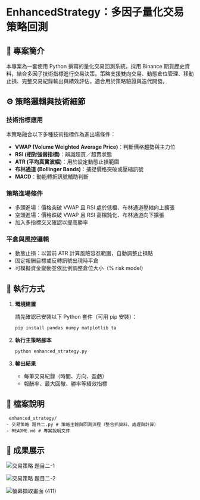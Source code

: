 # EnhancedStrategy：多因子量化交易策略回測

## 🧠 專案簡介

本專案為一套使用 Python 撰寫的量化交易回測系統，採用 Binance 期貨歷史資料，結合多因子技術指標進行交易決策。策略支援雙向交易、動態倉位管理、移動止損、完整交易紀錄輸出與績效評估，適合用於策略驗證與迭代開發。

## ⚙️ 策略邏輯與技術細節

### 技術指標應用
本策略融合以下多種技術指標作為進出場條件：

- **VWAP (Volume Weighted Average Price)**：判斷價格趨勢與主力位
- **RSI (相對強弱指標)**：辨識超買／超賣狀態
- **ATR (平均真實波幅)**：用於設定動態止損範圍
- **布林通道 (Bollinger Bands)**：捕捉價格突破或壓縮訊號
- **MACD**：動能轉折訊號輔助判斷

### 策略進場條件
- 多頭進場：價格突破 VWAP 且 RSI 處於低檔、布林通道壓縮向上擴張
- 空頭進場：價格跌破 VWAP 且 RSI 高檔鈍化、布林通道向下擴張
- 加入多指標交叉確認以提高勝率

### 平倉與風控邏輯
- 動態止損：以當前 ATR 計算風險容忍範圍，自動調整止損點
- 固定報酬目標或反轉訊號出現時平倉
- 可模擬資金變動並依比例調整倉位大小（% risk model）

## 🧪 執行方式

1. **環境建置**

   請先確認已安裝以下 Python 套件（可用 pip 安裝）：

   ```bash
   pip install pandas numpy matplotlib ta


2. **執行主策略腳本**
    ```bash
    python enhanced_strategy.py
    ```

3. **輸出結果**
    - 每筆交易紀錄（時間、方向、盈虧）
    - 報酬率、最大回撤、勝率等績效指標

## 📄 檔案說明

     enhanced_strategy/
    - 交易策略 題目二.py # 策略主體與回測流程（整合抓資料、處理與計算）
    - README.md # 專案說明文件
    
## 📄 成果展示
![交易策略 題目二-1](https://github.com/user-attachments/assets/23cff0e4-4100-4258-a989-3d09c82a8c3d)

![交易策略 題目二-2](https://github.com/user-attachments/assets/d6966c0f-fa54-4a85-b00a-fa2be1a1a753)

 ![螢幕擷取畫面 (411)](https://github.com/user-attachments/assets/db37c875-15bf-4067-994b-a10cf6fec130)

